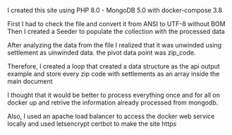 I created this site using PHP 8.0 - MongoDB 5.0 with docker-compose 3.8

First I had to check the file and convert it from ANSI to UTF-8 without BOM
Then I created a Seeder to populate the collection with the processed data

After analyzing the data from the file I realized that it was unwinded using settlement
as uinwinded data. the pivot data point was zip_code.

Therefore, I created a loop that created a data structure as the api output example
and store every zip code with settlements as an array inside the main document

I thought that it would be better to process everything once and for all on docker up
and retrive the information already processed from mongodb.

Also, I used an apache load balancer to access the docker web service locally and
used letsencrypt certbot to make the site https